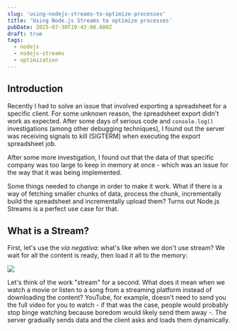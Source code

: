 ```yaml
---
slug: 'using-nodejs-streams-to-optimize-processes'
title: 'Using Node.js Streams to optimize processes'
pubDate: 2025-07-30T19:43:00.080Z
draft: true
tags:
  - nodejs
  - nodejs-streams
  - optimization
---
```


## Introduction

Recently I had to solve an issue that involved exporting a spreadsheet for a specific client. For some unknown reason, the spreadsheet export didn't work as expected. After some days of serious code and `console.log()` investigations (among other debugging techniques), I found out the server was receiving signals to kill (SIGTERM) when executing the export spreadsheet job.

After some more investigation, I found out that the data of that specific company was too large to keep in memory at once - which was an issue for the way that it was being implemented.

Some things needed to change in order to make it work. What if there is a way of fetching smaller chunks of data, process the chunk, incrementally build the spreadsheet and incrementally upload them? Turns out Node.js Streams is a perfect use case for that.

## What is a Stream?

First, let's use the _via negativa_: what's like when we don't use stream? We wait for all the content is ready, then load it all to the memory:

<img src="/assets/nodejs-streams/all-at-once.png" />

Let's think of the work "stream" for a second. What does it mean when we watch a movie or listen to a song from a streaming platform instead of downloading the content? YouTube, for example, doesn't need to send you the full video for you to watch - if that was the case, people would probably stop binge watching because boredom would likely send them away -. The server gradually sends data and the client asks and loads them dynamically.
